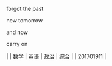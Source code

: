 forgot the past  

new tomorrow

and now

carry on


|           | 数学 | 英语 | 政治 | 综合 |
| 201701911 | 

